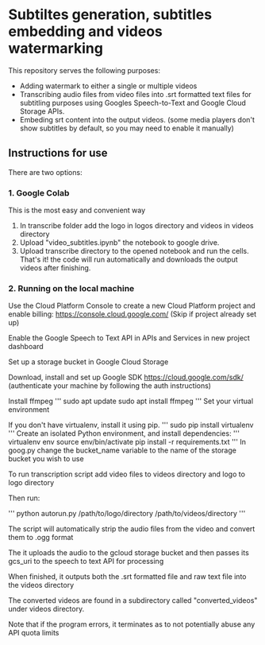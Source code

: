 # Subtiltes generation, subtitles embedding and videos watermarking

This repository serves the following purposes:

- Adding watermark to either a single or multiple videos
- Transcribing audio files from video files into .srt formatted text files for subtitling purposes using Googles Speech-to-Text and Google Cloud Storage APIs. 
- Embeding srt content into the output videos.
(some media players don't show subtitles by default, so you may need to enable it manually)


## Instructions for use
There are two options:
### 1. Google Colab
This is the most easy and convenient way 
1. In transcribe folder add the logo in logos directory and videos in videos directory
2. Upload "video_subtitles.ipynb" the notebook to google drive.
3. Upload transcribe directory to the opened notebook and run the cells.
That's it! the code will run automatically and downloads the output videos after finishing.

### 2. Running on the local machine

Use the Cloud Platform Console to create a new Cloud
Platform project and enable billing: https://console.cloud.google.com/
(Skip if project already set up)

Enable the Google Speech to Text API
in APIs and Services in new project dashboard

Set up a storage bucket in Google Cloud Storage

Download, install and set up Google SDK
https://cloud.google.com/sdk/
(authenticate your machine by following the auth instructions)

Install ffmpeg
'''
    sudo apt update
    sudo apt install ffmpeg
'''
Set your virtual environment

If you don't have virtualenv, install it using pip.
'''
    sudo pip install virtualenv
'''
Create an isolated Python environment, and install dependencies:
'''
virtualenv env
source env/bin/activate
pip install -r requirements.txt
'''
In goog.py change the bucket_name variable to the name of the storage bucket you wish to use

To run transcription script add video files to videos directory and logo to logo directory

Then run:

'''
    python autorun.py /path/to/logo/directory /path/to/videos/directory
'''

The script will automatically strip the audio files from the video and convert them to .ogg format

The it uploads the audio to the gcloud storage bucket and
then passes its gcs_uri to the speech to text API for processing

When finished, it outputs both the .srt formatted file and raw text file into the videos directory

The converted videos are found in a subdirectory called "converted_videos" under videos directory. 

Note that if the program errors, it terminates as to not potentially abuse any API quota limits
